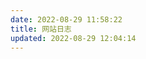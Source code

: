 ```yaml
---
date: 2022-08-29 11:58:22
title: 网站日志
updated: 2022-08-29 12:04:14
---
```

<script src="https://cdn.jsdelivr.net/npm/qexo-static@1.5.0/hexo/talks.min.js"></script><link rel="stylesheet" href="https://cdn.jsdelivr.net/npm/qexo-static@1.5.0/hexo/talks.min.css">

<div id="qexot"></div>

<script>showQexoTalks("qexot", "admin-yxlr.tk", 5)</scrip

